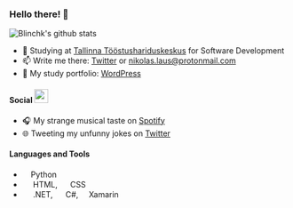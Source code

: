 ### Hello there! 👋

![Blinchk's github stats](https://github-readme-stats.vercel.app/api?username=blinchk&show_icons=true&theme=radical)

- 🌱 Studying at <a href="https://tthk.ee">Tallinna Tööstushariduskeskus</a> for Software Development
- 📫 Write me there: <a href="https://twitter.com/ItsCanBeBlinchk">Twitter</a> or nikolas.laus@protonmail.com
- 💼 My study portfolio: <a href="https://nlaus.wordpress.com">WordPress</a>


#### Social <img src="https://media.giphy.com/media/U3DIXqKQV5YcSKuzMC/giphy.gif" width="25">

- 🎧 My strange musical taste on <a href="https://open.spotify.com/user/blinchk">Spotify</a>
- 🌐 Tweeting my unfunny jokes on <a href="https://twitter.com/ItsCanBeBlinchk">Twitter</a>

#### Languages and Tools

* <img src="https://lh3.googleusercontent.com/proxy/_aQhG4rrbjlAG1EuAuVlWPYN01L0GUioMld6BVsQyX-DQ8Kqeinm0AfLbwfGtykpEeflKE9NEl1jPChH8TkTm3wJ-gNjXK5HAfOdW0vEeR9DzqrNAg" width=15>Python
* <img src="https://s1.iconbird.com/ico/2013/6/289/w512h5121371656117html5.png" width=15> HTML, <img src="https://upload.wikimedia.org/wikipedia/commons/thumb/d/d5/CSS3_logo_and_wordmark.svg/1200px-CSS3_logo_and_wordmark.svg.png" width=15> CSS
* <img src="https://upload.wikimedia.org/wikipedia/commons/thumb/e/ee/.NET_Core_Logo.svg/1200px-.NET_Core_Logo.svg.png" width=15> .NET, <img src="https://upload.wikimedia.org/wikipedia/commons/4/4f/Csharp_Logo.png" width=15> C#, <img src="https://cdn.iconscout.com/icon/free/png-512/xamarin-282427.png" width=15>Xamarin


